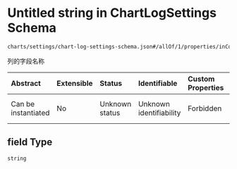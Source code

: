 # Untitled string in ChartLogSettings Schema

```txt
charts/settings/chart-log-settings-schema.json#/allOf/1/properties/inColumns/items/properties/field
```

列的字段名称

| Abstract            | Extensible | Status         | Identifiable            | Custom Properties | Additional Properties | Access Restrictions | Defined In                                                                                                       |
| :------------------ | :--------- | :------------- | :---------------------- | :---------------- | :-------------------- | :------------------ | :--------------------------------------------------------------------------------------------------------------- |
| Can be instantiated | No         | Unknown status | Unknown identifiability | Forbidden         | Allowed               | none                | [chart-log-settings-schema.json\*](../out/charts/settings/chart-log-settings-schema.json "open original schema") |

## field Type

`string`
